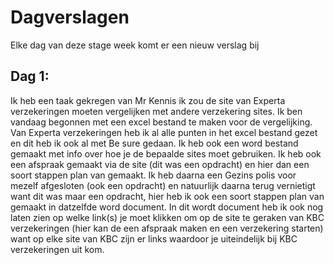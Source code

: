 # Dagverslagen
Elke dag van deze stage week komt er een nieuw verslag bij
## Dag 1:
Ik heb een taak gekregen van Mr Kennis ik zou de site van Experta verzekeringen moeten vergelijken met andere verzekering sites.
Ik ben vandaag begonnen met een excel bestand te maken voor de vergelijking. Van Experta verzekeringen heb ik al alle punten in het excel bestand gezet en dit heb ik ook al met Be sure gedaan.
Ik heb ook een word bestand gemaakt met info over hoe je de bepaalde sites moet gebruiken. Ik heb ook een afspraak gemaakt via de site (dit was een opdracht) en hier dan een soort stappen plan van gemaakt. Ik heb daarna een Gezins polis voor mezelf afgesloten (ook een opdracht) en natuurlijk daarna terug vernietigt want dit was maar een opdracht, hier heb ik ook een soort stappen plan van gemaakt in datzelfde word document. In dit wordt document heb ik ook nog laten zien op welke link(s) je moet klikken om op de site te geraken van KBC verzekeringen (hier kan de een afspraak maken en een verzekering starten) want op elke site van KBC zijn er links waardoor je uiteindelijk bij KBC verzekeringen uit kom.
